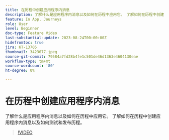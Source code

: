 ```yaml
---
title: 在历程中创建应用程序内消息
description: 了解什么是应用程序内消息以及如何在历程中应用它。 了解如何在历程中创建应用程序内消息以及如何测试和发布历程。
feature: In App, Journeys
role: User
level: Beginner
doc-type: Feature Video
last-substantial-update: 2023-08-24T00:00:00Z
hidefromtoc: true
jira: KT-13705
thumbnail: 3423077.jpeg
source-git-commit: 79584a7fd28b4fe1c501de46d1363e4604130eae
workflow-type: tm+mt
source-wordcount: '80'
ht-degree: 0%

---
```



# 在历程中创建应用程序内消息

了解什么是应用程序内消息以及如何在历程中应用它。 了解如何在历程中创建应用程序内消息以及如何测试和发布历程。

>[!VIDEO](https://video.tv.adobe.com/v/3423077/?learn=on)
